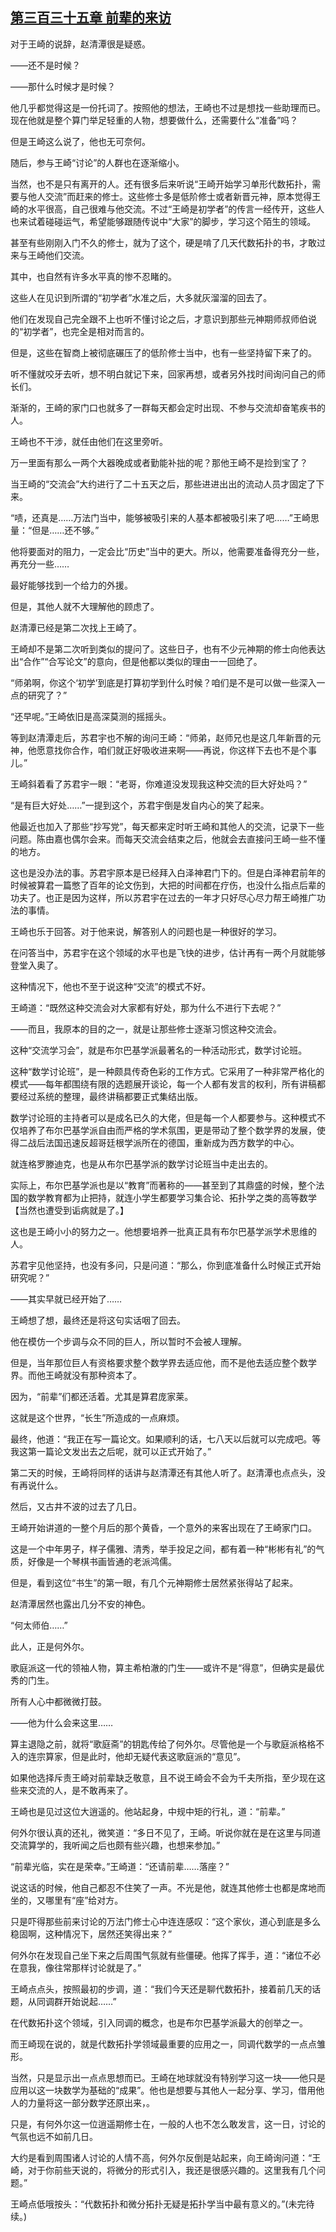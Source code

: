 ## [第三百三十五章 前辈的来访](https://www.xxbiquge.com/11_11207/9108051.html)


  对于王崎的说辞，赵清潭很是疑惑。

  ——还不是时候？

  ——那什么时候才是时候？

  他几乎都觉得这是一份托词了。按照他的想法，王崎也不过是想找一些助理而已。现在他就是整个算门举足轻重的人物，想要做什么，还需要什么“准备”吗？

  但是王崎这么说了，他也无可奈何。

  随后，参与王崎“讨论”的人群也在逐渐缩小。

  当然，也不是只有离开的人。还有很多后来听说“王崎开始学习单形代数拓扑，需要与他人交流”而赶来的修士。这些修士多是低阶修士或者新晋元神，原本觉得王崎的水平很高，自己很难与他交流。不过“王崎是初学者”的传言一经传开，这些人也来试着碰碰运气，希望能够跟随传说中“大家”的脚步，学习这个陌生的领域。

  甚至有些刚刚入门不久的修士，就为了这个，硬是啃了几天代数拓扑的书，才敢过来与王崎他们交流。

  其中，也自然有许多水平真的惨不忍睹的。

  这些人在见识到所谓的“初学者”水准之后，大多就灰溜溜的回去了。

  他们在发现自己完全跟不上也听不懂讨论之后，才意识到那些元神期师叔师伯说的“初学者”，也完全是相对而言的。

  但是，这些在智商上被彻底碾压了的低阶修士当中，也有一些坚持留下来了的。

  听不懂就咬牙去听，想不明白就记下来，回家再想，或者另外找时间询问自己的师长们。

  渐渐的，王崎的家门口也就多了一群每天都会定时出现、不参与交流却奋笔疾书的人。

  王崎也不干涉，就任由他们在这里旁听。

  万一里面有那么一两个大器晚成或者勤能补拙的呢？那他王崎不是捡到宝了？

  当王崎的“交流会”大约进行了二十五天之后，那些进进出出的流动人员才固定了下来。

  “啧，还真是……万法门当中，能够被吸引来的人基本都被吸引来了吧……”王崎思量：“但是……还不够。”

  他将要面对的阻力，一定会比“历史”当中的更大。所以，他需要准备得充分一些，再充分一些……

  最好能够找到一个给力的外援。

  但是，其他人就不大理解他的顾虑了。

  赵清潭已经是第二次找上王崎了。

  王崎却不是第二次听到类似的提问了。这些日子，也有不少元神期的修士向他表达出“合作”“合写论文”的意向，但是他都以类似的理由一一回绝了。

  “师弟啊，你这个‘初学’到底是打算初学到什么时候？咱们是不是可以做一些深入一点的研究了？”

  “还早呢。”王崎依旧是高深莫测的摇摇头。

  等到赵清潭走后，苏君宇也不解的询问王崎：“师弟，赵师兄也是这几年新晋的元神，他愿意找你合作，咱们就正好吸收进来啊——再说，你这样下去也不是个事儿。”

  王崎斜着看了苏君宇一眼：“老哥，你难道没发现我这种交流的巨大好处吗？”

  “是有巨大好处……”一提到这个，苏君宇倒是发自内心的笑了起来。

  他最近也加入了那些“抄写党”，每天都来定时听王崎和其他人的交流，记录下一些问题。陈由嘉也偶尔会来。而每天交流会结束之后，他就会去直接问王崎一些不懂的地方。

  这也是没办法的事。苏君宇原本是已经拜入白泽神君门下的。但是白泽神君前年的时候被算君一篇憋了百年的论文伤到，大把的时间都在疗伤，也没什么指点后辈的功夫了。也正是因为这样，所以苏君宇在过去的一年才只好尽心尽力帮王崎推广功法的事情。

  王崎也乐于回答。对于他来说，解答别人的问题也是一种很好的学习。

  在问答当中，苏君宇在这个领域的水平也是飞快的进步，估计再有一两个月就能够登堂入奥了。

  这种情况下，他也不至于说这种“交流”的模式不好。

  王崎道：“既然这种交流会对大家都有好处，那为什么不进行下去呢？”

  ——而且，我原本的目的之一，就是让那些修士逐渐习惯这种交流会。

  这种“交流学习会”，就是布尔巴基学派最著名的一种活动形式，数学讨论班。

  这种“数学讨论班”，是一种颇具传奇色彩的工作方式。它采用了一种非常严格化的模式——每年都围绕有限的选题展开谈论，每一个人都有发言的权利，所有讲稿都要经过系统的整理，最终讲稿都要正式集结出版。

  数学讨论班的主持者可以是成名已久的大佬，但是每一个人都要参与。这种模式不仅培养了布尔巴基学派自由而严格的学术氛围，更是带动了整个数学界的发展，使得二战后法国迅速反超哥廷根学派所在的德国，重新成为西方数学的中心。

  就连格罗滕迪克，也是从布尔巴基学派的数学讨论班当中走出去的。

  实际上，布尔巴基学派也是以“教育”而著称的——甚至到了其鼎盛的时候，整个法国的数学教育都为止把持，就连小学生都要学习集合论、拓扑学之类的高等数学【当然也遭受到诟病就是了。】

  这也是王崎小小的努力之一。他想要培养一批真正具有布尔巴基学派学术思维的人。

  苏君宇见他坚持，也没有多问，只是问道：“那么，你到底准备什么时候正式开始研究呢？”

  ——其实早就已经开始了……

  王崎想了想，最终还是将这句实话咽了回去。

  他在模仿一个步调与众不同的巨人，所以暂时不会被人理解。

  但是，当年那位巨人有资格要求整个数学界去适应他，而不是他去适应整个数学界。而他王崎就没有那种资本了。

  因为，“前辈”们都还活着。尤其是算君庞家莱。

  这就是这个世界，“长生”所造成的一点麻烦。

  最终，他道：“我正在写一篇论文。如果顺利的话，七八天以后就可以完成吧。等我这第一篇论文发出去之后呢，就可以正式开始了。”

  第二天的时候，王崎将同样的话讲与赵清潭还有其他人听了。赵清潭也点点头，没有再说什么。

  然后，又古井不波的过去了几日。

  王崎开始讲道的一整个月后的那个黄昏，一个意外的来客出现在了王崎家门口。

  这是一个中年男子，样子儒雅、清秀，举手投足之间，都有着一种“彬彬有礼”的气质，好像是一个琴棋书画皆通的老派鸿儒。

  但是，看到这位“书生”的第一眼，有几个元神期修士居然紧张得站了起来。

  赵清潭居然也露出几分不安的神色。

  “何太师伯……”

  此人，正是何外尔。

  歌庭派这一代的领袖人物，算主希柏澈的门生——或许不是“得意”，但确实是最优秀的门生。

  所有人心中都微微打鼓。

  ——他为什么会来这里……

  算主退隐之前，就将“歌庭斋”的钥匙传给了何外尔。尽管他是一个与歌庭派格格不入的连宗算家，但是此时，他却无疑代表这歌庭派的“意见”。

  如果他选择斥责王崎对前辈缺乏敬意，且不说王崎会不会为千夫所指，至少现在这些来交流的人，是不敢再来了。

  王崎也是见过这位大逍遥的。他站起身，中规中矩的行礼，道：“前辈。”

  何外尔很认真的还礼，微笑道：“多日不见了，王崎。听说你就在是在这里与同道交流算学的，我听闻之后也颇有些兴趣，也想来参加。”

  “前辈光临，实在是荣幸。”王崎道：“还请前辈……落座？”

  说这话的时候，他自己都忍不住笑了一声。不光是他，就连其他修士也都是席地而坐的，又哪里有“座”给对方。

  只是吓得那些前来讨论的万法门修士心中连连感叹：“这个家伙，道心到底是多么稳固啊，这种情况下，居然还笑得出来？”

  何外尔在发现自己坐下来之后周围气氛就有些僵硬。他挥了挥手，道：“诸位不必在意我，像往常那样讨论就是了。”

  王崎点点头，按照最初的步调，道：“我们今天还是聊代数拓扑，接着前几天的话题，从同调群开始说起……”

  在代数拓扑这个领域，引入同调的概念，也是布尔巴基学派最大的创举之一。

  而王崎现在说的，就是代数拓扑学领域最重要的应用之一，同调代数学的一点点雏形。

  当然，只是显示出一点点思想而已。王崎在地球就没有特别学习这一块——他只是应用以这一块数学为基础的“成果”。他也是想要与其他人一起分享、学习，借用他人的力量将这一部分数学还原出来，。

  只是，有何外尔这一位逍遥期修士在，一般的人也不怎么敢发言，这一日，讨论的气氛也远不如前几日。

  大约是看到周围诸人讨论的人情不高，何外尔反倒是站起来，向王崎询问道：“王崎，对于你前些天说的，将微分的形式引入，我还是很感兴趣的。这里我有几个问题。”

  王崎点低哦按头：“代数拓扑和微分拓扑无疑是拓扑学当中最有意义的。”(未完待续。)
